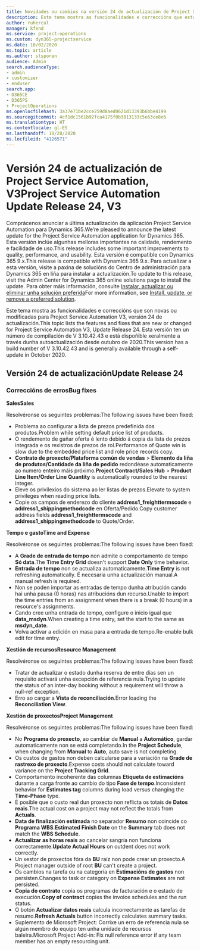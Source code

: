 ```yaml
---
title: Novidades ou cambios na versión 24 de actualización de Project Service Automation, V3
description: Este tema mostra as funcionalidades e correccións que están dispoñibles la versión 24 de actualización de Project Service Automation, V3.
author: ruhercul
manager: kfend
ms.service: project-operations
ms.custom: dyn365-projectservice
ms.date: 10/02/2020
ms.topic: article
ms.author: stsporen
audience: Admin
search.audienceType:
- admin
- customizer
- enduser
search.app:
- D365CE
- D365PS
- ProjectOperations
ms.openlocfilehash: 3a37e71be2cce259d8aed0621d13393b6bbe4199
ms.sourcegitcommit: 4cf1dc1561b92fca4175f0b3813133c5e63ce8e6
ms.translationtype: HT
ms.contentlocale: gl-ES
ms.lasthandoff: 10/28/2020
ms.locfileid: "4126571"
---
```

# <a name="project-service-automation-update-release-24-v3"></a><span data-ttu-id="30441-103">Versión 24 de actualización de Project Service Automation, V3</span><span class="sxs-lookup"><span data-stu-id="30441-103">Project Service Automation Update Release 24, V3</span></span>

<span data-ttu-id="30441-104">Comprácenos anunciar a última actualización da aplicación Project Service Automation para Dynamics 365.</span><span class="sxs-lookup"><span data-stu-id="30441-104">We’re pleased to announce the latest update for the Project Service Automation application for Dynamics 365.</span></span> <span data-ttu-id="30441-105">Esta versión inclúe algunhas melloras importantes na calidade, rendemento e facilidade de uso.</span><span class="sxs-lookup"><span data-stu-id="30441-105">This release includes some important improvements to quality, performance, and usability.</span></span> <span data-ttu-id="30441-106">Esta versión é compatible con Dynamics 365 9.x.</span><span class="sxs-lookup"><span data-stu-id="30441-106">This release is compatible with Dynamics 365 9.x.</span></span> <span data-ttu-id="30441-107">Para actualizar a esta versión, visite a paxina de solucións do Centro de administración para Dynamics 365 en liña para instalar a actualización.</span><span class="sxs-lookup"><span data-stu-id="30441-107">To update to this release, visit the Admin Center for Dynamics 365 online solutions page to install the update.</span></span> <span data-ttu-id="30441-108">Para obter máis información, consulte [Instalar, actualizar ou eliminar unha solución preferida](https://docs.microsoft.com/power-platform/admin/install-remove-preferred-solution)</span><span class="sxs-lookup"><span data-stu-id="30441-108">For more information, see [Install, update, or remove a preferred solution](https://docs.microsoft.com/power-platform/admin/install-remove-preferred-solution).</span></span>

<span data-ttu-id="30441-109">Este tema mostra as funcionalidades e correccións que son novas ou modificadas para Project Service Automation V3, versión 24 de actualización.</span><span class="sxs-lookup"><span data-stu-id="30441-109">This topic lists the features and fixes that are new or changed for Project Service Automation V3, Update Release 24.</span></span> <span data-ttu-id="30441-110">Esta versión ten un número de compilación de V 3.10.42.43 e está dispoñible xeralmente a través dunha autoactualización desde outubro de 2020.</span><span class="sxs-lookup"><span data-stu-id="30441-110">This version has a build number of V 3.10.42.43 and is generally available through a self-update in October 2020.</span></span>

## <a name="update-release-24"></a><span data-ttu-id="30441-111">Versión 24 de actualización</span><span class="sxs-lookup"><span data-stu-id="30441-111">Update Release 24</span></span>

### <a name="bug-fixes"></a><span data-ttu-id="30441-112">Correccións de erros</span><span class="sxs-lookup"><span data-stu-id="30441-112">Bug fixes</span></span>

<span data-ttu-id="30441-113">**Sales**</span><span class="sxs-lookup"><span data-stu-id="30441-113">**Sales**</span></span>

<span data-ttu-id="30441-114">Resolvéronse os seguintes problemas:</span><span class="sxs-lookup"><span data-stu-id="30441-114">The following issues have been fixed:</span></span>

- <span data-ttu-id="30441-115">Problema ao configurar a lista de prezos predefinida dos produtos.</span><span class="sxs-lookup"><span data-stu-id="30441-115">Problem while setting default price list of products.</span></span>
- <span data-ttu-id="30441-116">O rendemento de gañar oferta é lento debido á copia da lista de prezos integrada e os rexistros de prezos de rol.</span><span class="sxs-lookup"><span data-stu-id="30441-116">Performance of Quote win is slow due to the embedded price list and role price records copy.</span></span>
- <span data-ttu-id="30441-117">**Contrato de proxecto/Plataforma común de vendas** > **Elemento da liña de produtos/Cantidade da liña de pedido** redondéase automaticamente ao numero enteiro máis próximo.</span><span class="sxs-lookup"><span data-stu-id="30441-117">**Project Contract/Sales Hub** > **Product Line Item/Order Line Quantity** is automatically rounded to the nearest integer.</span></span>
- <span data-ttu-id="30441-118">Eleve os privilexios do sistema ao ler listas de prezos.</span><span class="sxs-lookup"><span data-stu-id="30441-118">Elevate to system privileges when reading price lists.</span></span>
- <span data-ttu-id="30441-119">Copie os campos de enderezo do cliente **address1_freighttermscode** e **address1_shippingmethodcode** en Oferta/Pedido.</span><span class="sxs-lookup"><span data-stu-id="30441-119">Copy customer address fields **address1_freighttermscode** and **address1_shippingmethodcode** to Quote/Order.</span></span> 


<span data-ttu-id="30441-120">**Tempo e gasto**</span><span class="sxs-lookup"><span data-stu-id="30441-120">**Time and Expense**</span></span>

<span data-ttu-id="30441-121">Resolvéronse os seguintes problemas:</span><span class="sxs-lookup"><span data-stu-id="30441-121">The following issues have been fixed:</span></span>

- <span data-ttu-id="30441-122">A **Grade de entrada de tempo** non admite o comportamento de tempo **Só data**.</span><span class="sxs-lookup"><span data-stu-id="30441-122">The **Time Entry Grid** doesn't support **Date Only** time behavior.</span></span>
- <span data-ttu-id="30441-123">**Entrada de tempo** non se actualiza automaticamente.</span><span class="sxs-lookup"><span data-stu-id="30441-123">**Time Entry** is not refreshing automatically.</span></span> <span data-ttu-id="30441-124">É necesaria unha actualización manual.</span><span class="sxs-lookup"><span data-stu-id="30441-124">A manual refresh is required.</span></span>
- <span data-ttu-id="30441-125">Non se poden importar as entradas de tempo dunha atribución cando hai unha pausa (0 horas) nas atribucións dun recurso.</span><span class="sxs-lookup"><span data-stu-id="30441-125">Unable to import the time entries from an assignment when there is a break (0 hours) in a resource's assignments.</span></span>
- <span data-ttu-id="30441-126">Cando cree unha entrada de tempo, configure o inicio igual que **data_msdyn**.</span><span class="sxs-lookup"><span data-stu-id="30441-126">When creating a time entry, set the start to the same as **msdyn_date**.</span></span>
- <span data-ttu-id="30441-127">Volva activar a edición en masa para a entrada de tempo.</span><span class="sxs-lookup"><span data-stu-id="30441-127">Re-enable bulk edit for time entry.</span></span>

<span data-ttu-id="30441-128">**Xestión de recursos**</span><span class="sxs-lookup"><span data-stu-id="30441-128">**Resource Management**</span></span>

<span data-ttu-id="30441-129">Resolvéronse os seguintes problemas:</span><span class="sxs-lookup"><span data-stu-id="30441-129">The following issues have been fixed:</span></span>

- <span data-ttu-id="30441-130">Tratar de actualizar o estado dunha reserva de entre días sen un requisito activará unha excepción de referencia nula.</span><span class="sxs-lookup"><span data-stu-id="30441-130">Trying to update the status of an inter-day booking without a requirement will throw a null-ref exception.</span></span>
- <span data-ttu-id="30441-131">Erro ao cargar a **Vista de reconciliación**.</span><span class="sxs-lookup"><span data-stu-id="30441-131">Error loading the **Reconciliation View**.</span></span>


<span data-ttu-id="30441-132">**Xestión de proxectos**</span><span class="sxs-lookup"><span data-stu-id="30441-132">**Project Management**</span></span>

<span data-ttu-id="30441-133">Resolvéronse os seguintes problemas:</span><span class="sxs-lookup"><span data-stu-id="30441-133">The following issues have been fixed:</span></span>

- <span data-ttu-id="30441-134">No **Programa do proxecto**, ao cambiar de **Manual** a **Automático**, gardar automaticamente non se está completando.</span><span class="sxs-lookup"><span data-stu-id="30441-134">In the **Project Schedule**, when changing from **Manual** to **Auto**, auto save is not completing.</span></span>
- <span data-ttu-id="30441-135">Os custos de gastos non deben calcularse para a variación na **Grade de rastrexo de proxecto**.</span><span class="sxs-lookup"><span data-stu-id="30441-135">Expense costs should not calculate toward variance on the **Project Tracking Grid**.</span></span>
- <span data-ttu-id="30441-136">Comportamento incoherente das columnas **Etiqueta de estimacións** durante a carga fronte ao cambio do tipo **Fase de tempo**.</span><span class="sxs-lookup"><span data-stu-id="30441-136">Inconsistent behavior for **Estimates tag** columns during load versus changing the **Time-Phase** type.</span></span>
- <span data-ttu-id="30441-137">É posible que o custo real dun proxecto non reflicta os totais de **Datos reais**.</span><span class="sxs-lookup"><span data-stu-id="30441-137">The actual cost on a project may not reflect the totals from **Actuals**.</span></span>
- <span data-ttu-id="30441-138">**Data de finalización estimada** no separador **Resumo** non coincide co **Programa WBS**.</span><span class="sxs-lookup"><span data-stu-id="30441-138">**Estimated Finish Date** on the **Summary** tab does not match the **WBS Schedule**.</span></span>
- <span data-ttu-id="30441-139">**Actualizar as horas reais** ao cancelar sangría non funciona correctamente.</span><span class="sxs-lookup"><span data-stu-id="30441-139">**Update Actual Hours** on outdent does not work correctly.</span></span>
- <span data-ttu-id="30441-140">Un xestor de proxectos fóra da **BU** raíz non pode crear un proxecto.</span><span class="sxs-lookup"><span data-stu-id="30441-140">A Project manager outside of root **BU** can't create a project.</span></span>
- <span data-ttu-id="30441-141">Os cambios na tarefa ou na categoría en **Estimacións de gastos** non persisten.</span><span class="sxs-lookup"><span data-stu-id="30441-141">Changes to task or category on **Expense Estimates** are not persisted.</span></span>
- <span data-ttu-id="30441-142">**Copia do contrato** copia os programas de facturación e o estado de execución.</span><span class="sxs-lookup"><span data-stu-id="30441-142">**Copy of contract** copies the invoice schedules and the run status.</span></span>
- <span data-ttu-id="30441-143">O botón **Actualizar datos reais** calcula incorrectamente as tarefas de resumo.</span><span class="sxs-lookup"><span data-stu-id="30441-143">**Refresh Actuals** button incorrectly calculates summary tasks.</span></span>
- <span data-ttu-id="30441-144">Suplemento de Microsoft Project: Corrixe un erro de referencia nula se algún membro do equipo ten unha unidade de recursos baleira.</span><span class="sxs-lookup"><span data-stu-id="30441-144">Microsoft Project Add-in: Fix null reference error if any team member has an empty resourcing unit.</span></span>

